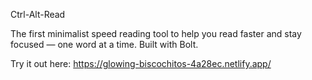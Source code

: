 Ctrl-Alt-Read

The first minimalist speed reading tool to help you read faster and stay focused — one word at a time. Built with Bolt.

Try it out here: https://glowing-biscochitos-4a28ec.netlify.app/
